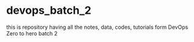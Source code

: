 # devops_batch_2
this is repository having all the notes, data, codes, tutorials form DevOps Zero to hero batch 2
